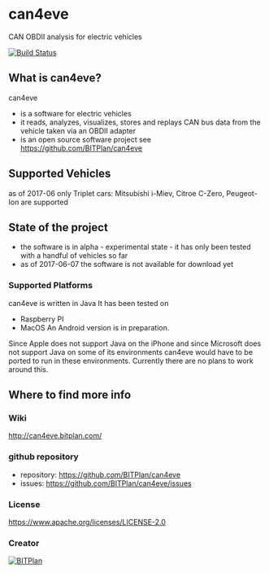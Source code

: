 # can4eve
CAN OBDII analysis for electric vehicles

[![Build Status](https://travis-ci.org/BITPlan/can4eve.svg?branch=master)](https://travis-ci.org/BITPlan/can4eve)


## What is can4eve? 
can4eve 
* is a software for electric vehicles
* it reads, analyzes, visualizes, stores and replays CAN bus data from the vehicle taken via an OBDII adapter
* is an open source software project see https://github.com/BITPlan/can4eve
## Supported Vehicles 
as of 2017-06 only Triplet cars: Mitsubishi i-Miev, Citroe C-Zero, Peugeot-Ion are supported
## State of the project 
* the software is in alpha - experimental state - it has only been tested with a handful of vehicles so far
* as of 2017-06-07 the software is not available for download yet
### Supported Platforms 
can4eve is written in Java
It has been tested on
* Raspberry PI
* MacOS
An Android version is in preparation.

Since Apple does not support Java on the iPhone and since Microsoft does not support Java on some of its environments can4eve 
would have to be ported to run in these environments. Currently there are no plans to work around this.

## Where to find more info
### Wiki
http://can4eve.bitplan.com/

### github repository
* repository: https://github.com/BITPlan/can4eve
* issues: https://github.com/BITPlan/can4eve/issues

### License
https://www.apache.org/licenses/LICENSE-2.0

### Creator 
[![BITPlan](http://wiki.bitplan.com/images/wiki/thumb/8/87/BITPlanLogo2012.svg/200px-BITPlanLogo2012.svg.png)](http://web.bitplan.com)